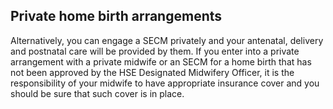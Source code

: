 ##  Private home birth arrangements

Alternatively, you can engage a SECM privately and your antenatal, delivery
and postnatal care will be provided by them. If you enter into a private
arrangement with a private midwife or an SECM for a home birth that has not
been approved by the HSE Designated Midwifery Officer, it is the
responsibility of your midwife to have appropriate insurance cover and you
should be sure that such cover is in place.
